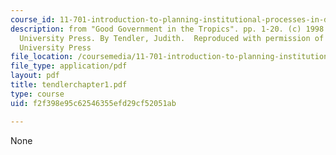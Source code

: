 ```yaml
---
course_id: 11-701-introduction-to-planning-institutional-processes-in-developing-countries-fall-2003
description: from "Good Government in the Tropics". pp. 1-20. (c) 1998 The Johns Hopkins
  University Press. By Tendler, Judith.  Reproduced with permission of The Johns Hopkins
  University Press
file_location: /coursemedia/11-701-introduction-to-planning-institutional-processes-in-developing-countries-fall-2003/f2f398e95c62546355efd29cf52051ab_tendlerchapter1.pdf
file_type: application/pdf
layout: pdf
title: tendlerchapter1.pdf
type: course
uid: f2f398e95c62546355efd29cf52051ab

---
```

None
